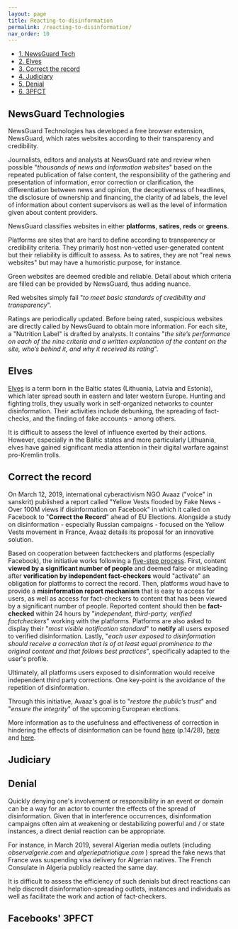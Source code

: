 ```yaml
---
layout: page
title: Reacting-to-disinformation
permalink: /reacting-to-disinformation/
nav_order: 10
---
```


* [1. NewsGuard Tech](https://github.com/ambanum/desinfo.quaidorsay.fr-wiki/wiki/Reacting-to-disinformation#newsguard-technologies)
* [2. Elves](https://github.com/ambanum/desinfo.quaidorsay.fr-wiki/wiki/Reacting-to-disinformation#elves)
* [3. Correct the record](https://github.com/ambanum/desinfo.quaidorsay.fr-wiki/wiki/Reacting-to-disinformation#correct-the-record)
* [4. Judiciary](https://github.com/ambanum/desinfo.quaidorsay.fr-wiki/wiki/Reacting-to-disinformation#judiciary)
* [5. Denial](https://github.com/ambanum/desinfo.quaidorsay.fr-wiki/wiki/Reacting-to-disinformation#denial)
* [6. 3PFCT](https://github.com/ambanum/desinfo.quaidorsay.fr-wiki/wiki/Reacting-to-disinformation#3PFCT)


## NewsGuard Technologies

NewsGuard Technologies has developed a free browser extension, NewsGuard, which rates websites according to their transparency and credibility.

Journalists, editors and analysts at NewsGuard rate and review when possible "_thousands of news and information websites_" based on the repeated publication of false content, the responsibility of the gathering and presentation of information, error correction or clarification, the differentiation between news and opinion, the deceptiveness of headlines, the disclosure of ownership and financing, the clarity of ad labels, the level of information about content supervisors as well as the level of information given about content providers.

NewsGuard classifies websites in either **platforms**, **satires**, **reds** or **greens**.

Platforms are sites that are hard to define according to transparency or credibility criteria. They primarily host non-vetted user-generated content but their reliability is difficult to assess. As to satires, they are not "real news websites" but may have a humoristic purpose, for instance.

Green websites are deemed credible and reliable. Detail about which criteria are filled can be provided by NewsGuard, thus adding nuance.

Red websites simply fail "_to meet basic standards of credibility and transparency_".

Ratings are periodically updated. Before being rated, suspicious websites are directly called by NewsGuard to obtain more information. For each site, a "Nutrition Label" is drafted by analysts. It contains "_the site’s performance on each of the nine criteria and a written explanation of the content on the site, who’s behind it, and why it received its rating_".

## Elves

[Elves]((https://github.com/Ndpnt/desinfo.quaidorsay.fr-wiki/wiki/Vocabulary#2)) is a term born in the Baltic states (Lithuania, Latvia and Estonia), which later spread south in eastern and later western Europe. Hunting and fighting trolls, they usually work in self-organized networks to counter disinformation. Their activities include debunking, the spreading of fact-checks, and the finding of fake accounts - among others.

It is difficult to assess the level of influence exerted by their actions. However, especially in the Baltic states and more particularly Lithuania, elves have gained significant media attention in their digital warfare against pro-Kremlin trolls.

## Correct the record

On March 12, 2019, international cyberactivism NGO Avaaz ("voice" in sanskrit) published a report called "Yellow Vests flooded by Fake News - Over 100M views if disinformation on Facebook" in which it called on Facebook to "**Correct the Record**" ahead of EU Elections. 
Alongside a study on disinformation - especially Russian campaigns - focused on the Yellow Vests movement in France, Avaaz details its proposal for an innovative solution.

Based on cooperation between factcheckers and platforms (especially Facebook), the initiative works following a [five-step process](https://g8fip1kplyr33r3krz5b97d1-wpengine.netdna-ssl.com/wp-content/uploads/2019/03/AVAAZ_YellowVests_100miofake.pdf.pdf.pdf).
First,  content **viewed by a significant number of people** and deemed false or misleading after **verification by independent fact-checkers** would "activate" an obligation for platforms to correct the record.
Then, platforms woud have to provide a **misinformation report mechanism** that is easy to access for users, as well as access for fact-checkers to content that has been viewed by a significant number of people.
Reported content should then be **fact-checked** within 24 hours by "_independent, third-party, verified factcheckers_" working with the platforms. 
Platforms are also asked to display their "_most visible notification standard_" to **notify** all users exposed to verified
disinformation.
Lastly,  "_each user exposed to disinformation should receive a correction that is of at least equal prominence to the original content and that follows best practices_", specifically adapted to the user's profile.

Ultimately, all platforms users exposed to disinformation would receive independent third party corrections. One key-point is the avoidance of the repetition of disinformation. 

Through this initiative, Avaaz's goal is to "_restore the public’s trust_" and "_ensure the integrity_" of the upcoming European elections.

More information as to the usefulness and effectiveness of correction in hindering the effects of disinformation can be found [here](https://g8fip1kplyr33r3krz5b97d1-wpengine.netdna-ssl.com/wp-content/uploads/2019/03/AVAAZ_YellowVests_100miofake.pdf.pdf.pdf) (p.14/28), [here](https://deepblue.lib.umich.edu/bitstream/handle/2027.42/112200/jcom12164.pdf?sequence=1&isAllowed=y) and [here](https://www.ncbi.nlm.nih.gov/pmc/articles/PMC5383823/).

## Judiciary

## Denial

Quickly denying one's involvement or responsibility in an event or domain can be a way for an actor to counter the effects of the spread of disinformation. Given that in interference occurrences, disinformation campaigns often aim at weakening or destabilizing powerful and / or state instances, a direct denial reaction can be appropriate. 

For instance, in March 2019, several Algerian media outlets (including _observalgerie.com_ and _algeriepatriotique.com_ ) spread the fake news that France was suspending visa delivery for Algerian natives. The French Consulate in Algeria publicly reacted the same day. 

It is difficult to assess the efficiency of such denials but direct reactions can help discredit disinformation-spreading outlets, instances and individuals as well as facilitate the work and action of fact-checkers.

## Facebooks' 3PFCT